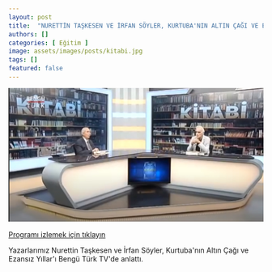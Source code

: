 ```yaml
---
layout: post
title:  "NURETTİN TAŞKESEN VE İRFAN SÖYLER, KURTUBA'NIN ALTIN ÇAĞI VE EZANSIZ YILLAR'I ANLATTI"
authors: []
categories: [ Eğitim ]
image: assets/images/posts/kitabi.jpg
tags: []
featured: false
---
```


![](https://github.com/edamla/blog-damlayayinevi/blob/master/assets/images/kitabi.jpg)

[Programı izlemek için tıklayın](https://www.youtube.com/watch?v=Lkk-zz01vxE)

Yazarlarımız Nurettin Taşkesen ve İrfan Söyler, Kurtuba'nın Altın Çağı ve Ezansız Yıllar'ı Bengü Türk TV'de anlattı.
